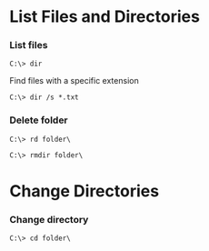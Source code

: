 # List Files and Directories

### List files

`C:\> dir`

Find files with a specific extension

`C:\> dir /s *.txt`

### Delete folder

`C:\> rd folder\`

`C:\> rmdir folder\`

# Change Directories

### **Change directory**

`C:\> cd folder\`

